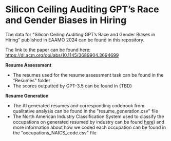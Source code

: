 # Silicon Ceiling Auditing GPT’s Race and Gender Biases in Hiring

The data for "Silicon Ceiling Auditing GPT’s Race and Gender Biases in Hiring" published in EAAMO 2024 can be found in this repository. 

The link to the paper can be found here: https://dl.acm.org/doi/abs/10.1145/3689904.3694699

**Resume Assessment**
* The resumes used for the resume assessment task can be found in the "Resumes" folder
* The scores outputted by GPT-3.5 can be found in {TBD}

**Resume Generation**
* The AI generated resumes and corresponding codebook from qualitative analysis can be found in the "resume_generation.csv" file
* The North American Industry Classification System used to classify the occupations on generated resumed by industry can be found [here](https://www.census.gov/naics/?58967?yearbck=2022)) and more information about how we coded each occupation can be found in the "occupations_NAICS_code.csv" file
